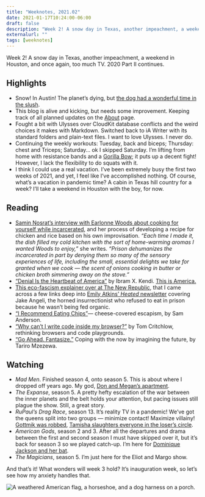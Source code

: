 ```yaml
---
title: "Weeknotes, 2021.02"
date: 2021-01-17T10:24:00-06:00
draft: false
description: "Week 2! A snow day in Texas, another impeachment, a weekend in Houston, and once again, too much TV. 2020 Part II continues."
externalurl: ""
tags: [weeknotes]
---
```


Week 2! A snow day in Texas, another impeachment, a weekend in Houston, and once again, too much TV. 2020 Part II continues.

## Highlights

- Snow! In Austin! The planet’s dying, but [the dog had a wonderful time in the slush](https://www.instagram.com/p/CJ4DzB4jZUi/).
- This blog is alive and kicking, but needs some improvement. Keeping track of all planned updates on the [About](https://tnflnt.co/about/) page.
- Fought a bit with Ulysses over CloudKit database conflicts and the weird choices it makes with Markdown. Switched back to iA Writer with its standard folders and plain-text files. I want to love Ulysses. I never do.
- Continuing the weekly workouts: Tuesday, back and biceps; Thursday: chest and Triceps; Saturday… ok I skipped Saturday. I’m lifting from home with resistance bands and a [Gorilla Bow](https://www.gorillabow.com); it puts up a decent fight! However, I lack the flexibility to do squats with it.
- I think I could use a real vacation. I’ve been extremely busy the first two weeks of 2021, and yet, I feel like I’ve accomplished nothing. Of course, what’s a vacation in pandemic time? A cabin in Texas hill country for a week? I’ll take a weekend in Houston with the boy, for now.

## Reading

- [Samin Nosrat’s interview with Earlonne Woods about cooking for yourself while incarcerated](https://www.nytimes.com/2021/01/06/magazine/this-chicken-and-rice-is-perfect-home-cooking-with-prison-roots.html), and her process of developing a recipe for chicken and rice based on his own improvisation. *“Each time I made it, the dish filled my cold kitchen with the sort of home-​warming aromas I wanted Woods to enjoy,”* she writes. *“Prison dehumanizes the incarcerated in part by denying them so many of the sensory experiences of life, including the small, essential delights we take for granted when we cook — the scent of onions cooking in butter or chicken broth simmering away on the stove.”*
- [“Denial Is the Heartbeat of America”](https://www.theatlantic.com/ideas/archive/2021/01/denial-heartbeat-america/617631/) by Ibram X. Kendi. [This is America.](https://www.youtube.com/watch?v=VYOjWnS4cMY)
- [This eco-fascism explainer over at The New Republic](https://newrepublic.com/article/154971/rise-ecofascism-history-white-nationalism-environmental-preservation-immigration), that I came across a few links deep into [Emily Atkins’ *Heated* newsletter](https://heated.world/p/the-antler-guy-isnt-a-climate-activist) covering Jake Angeli, the horned insurrectionist who refused to eat in prison because he wasn’t being fed organic.
- [“I Recommend Eating Chips”](https://www.nytimes.com/2021/01/13/magazine/i-recommend-eating-chips.html)— cheese-covered escapism, by Sam Anderson.
- [“Why can’t I write code inside my browser?”](https://tomcritchlow.com/2021/01/14/new-browsers/) by Tom Critchlow, rethinking browsers and code playgrounds. 
- [“Go Ahead. Fantasize.”](https://www.nytimes.com/2021/01/16/style/go-ahead-fantasize.html) Coping with the now by imagining the future, by Tariro Mzezewa.

## Watching

- *Mad Men*. Finished season 4, onto season 5. This is about where I dropped off years ago. My god, [Don and Megan’s apartment](https://rdcnewscdn.realtor.com/wp-content/uploads/2015/04/6a00d8341c630a53ef0167645f128c970b.jpg).
- *The Expanse*, season 5. A pretty hefty escalation of the war between the inner planets and the belt holds your attention, but pacing issues still plague the show. Still, a great story.
- *RuPaul’s Drag Race*, season 13. It’s reality TV in a pandemic! We’ve got the queens split into two groups — minimize contact! Maximize villainy! [Gottmik was robbed](https://www.instagram.com/p/CJ1Tf5KAExB/), [Tamisha slaughters everyone in the loser’s circle](https://www.instagram.com/p/CKF8JJElcdU/).
- *American Gods*, season 2 and 3. After all the departures and drama between the first and second season I must have skipped over it, but it’s back for season 3 so we played catch-up. I’m here for [Dominique Jackson and her bat](https://media.giphy.com/media/hnn9goqBMK9sXfYSzm/source.gif).  
- *The Magicians*, season 5. I’m just here for the Eliot and Margo show.

And that’s it! What wonders will week 3 hold? It’s inauguration week, so let’s see how my anxiety handles that.

![A weathered American flag, a horseshoe, and a dog harness on a porch.](/img/20210113-flags.jpg)